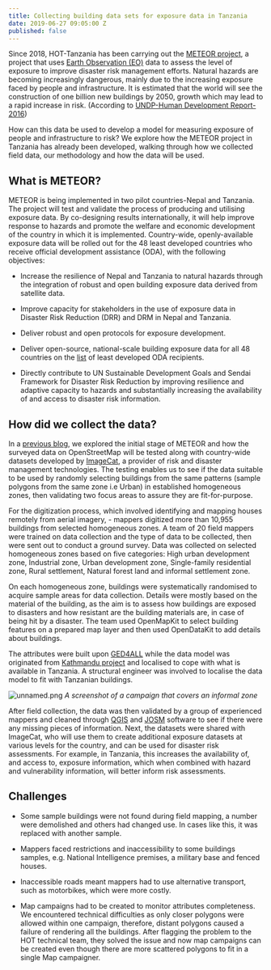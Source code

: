 ```yaml
---
title: Collecting building data sets for exposure data in Tanzania
date: 2019-06-27 09:05:00 Z
published: false
---
```


Since 2018, HOT-Tanzania has been carrying out the [METEOR project](https://www.gov.uk/government/case-studies/modelling-exposure-through-earth-observation-routines-meteor),  a project that uses [Earth Observation (EO)](https://earthdata.nasa.gov/earth-observation-data) data to assess the level of exposure to improve disaster risk management efforts. Natural hazards are becoming increasingly dangerous, mainly due to the increasing exposure faced by people and infrastructure. It is estimated that the world will see the construction of one billion new buildings by 2050, growth which may lead to a rapid increase in risk. (According to [UNDP-Human Development Report-2016](http://hdr.undp.org/sites/default/files/2016_human_development_report.pdf))

How can this data be used to develop a model for measuring exposure of people and infrastructure to risk? We explore how the METEOR project in Tanzania has already been developed, walking through how we collected field data, our methodology and how the data will be used.

## **What is METEOR?**

METEOR is being implemented in two pilot countries-Nepal and Tanzania. The project will test and validate the process of producing and utilising exposure data. By co-designing results internationally, it will help improve response to hazards and promote the welfare and economic development of the country in which it is implemented. Country-wide, openly-available exposure data will be rolled out for the 48 least developed countries who receive official development assistance (ODA), with the following objectives:

* Increase the resilience of Nepal and Tanzania to natural hazards through the integration of robust and open building exposure data derived from satellite data.

* Improve capacity for stakeholders in the use of exposure data in Disaster Risk Reduction (DRR) and DRM in Nepal and Tanzania.

* Deliver robust and open protocols for exposure development.

* Deliver open-source, national-scale building exposure data for all 48 countries on the [list](http://www.oecd.org/dac/financing-sustainable-development/development-finance-standards/daclist.htm) of least developed ODA recipients.

* Directly contribute to UN Sustainable Development Goals and Sendai Framework for Disaster Risk Reduction by improving resilience and adaptive capacity to hazards and substantially increasing the availability of and access to disaster risk information.

## **How did we collect the data?**

In a [previous blog](https://www.hotosm.org/updates/building-disaster-resilient-countries-slash-cities-through-open-spatial-data-and-exposure-analysis/), we explored the initial stage of METEOR and how the surveyed data on OpenStreetMap will be tested along with country-wide datasets developed by [ImageCat](http://www.imagecatinc.com/), a provider of risk and disaster management technologies. The testing enables us to see if the data suitable to be used by randomly selecting buildings from the same patterns (sample polygons from the same zone i.e Urban) in established homogeneous zones, then validating two focus areas to assure they are fit-for-purpose.

For the digitization process, which involved identifying and mapping houses remotely from aerial imagery, - mappers digitized more than 10,955 buildings from selected homogeneous zones. A team of 20 field mappers were trained on data collection and the type of data to be collected, then were sent out to conduct a ground survey. Data was collected on selected homogeneous zones based on five categories: High urban development zone, Industrial zone, Urban development zone, Single-family residential zone, Rural settlement, Natural forest land and informal settlement zone.

On each homogeneous zone, buildings were systematically randomised to acquire sample areas for data collection. Details were mostly based on the material of the building, as the aim is to assess how buildings are exposed to disasters and how resistant are the building materials are, in case of being hit by a disaster. The team used OpenMapKit to select building features on a prepared map layer and then used OpenDataKit to add details about buildings.

The attributes were built upon [GED4ALL](https://wiki.openstreetmap.org/wiki/GED4ALL) while the data model was originated from [Kathmandu project](https://wiki.openstreetmap.org/wiki/Directed_Edits/METEOR_Digitizing_Kathmandu) and localised to cope with what is available in Tanzania. A structural engineer was involved to localise the data model to fit with Tanzanian buildings.

![unnamed.png](/uploads/unnamed.png)
*A screenshot of a campaign that covers an informal zone*

After field collection, the data was then validated by a group of experienced mappers and cleaned through [QGIS](https://qgis.org/) and [JOSM](https://josm.openstreetmap.de/) software to see if there were any missing pieces of information. Next, the datasets were shared with ImageCat, who will use them to create additional exposure datasets at various levels for the country, and can be used for disaster risk assessments. For example, in Tanzania, this increases the availability of, and access to, exposure information, which when combined with hazard and vulnerability information, will better inform risk assessments.

## **Challenges**

* Some sample buildings were not found during field mapping, a number were demolished and others had changed use. In cases like this, it was replaced with another sample.

* Mappers faced restrictions and inaccessibility to some buildings samples, e.g. National Intelligence premises, a military base and fenced houses.

* Inaccessible roads meant mappers had to use alternative transport, such as motorbikes, which were more costly.

* Map campaigns had to be created to monitor attributes completeness. We encountered technical difficulties as only closer polygons were allowed within one campaign, therefore, distant polygons caused a failure of rendering all the buildings. After flagging the problem to the HOT technical team, they solved the issue and now map campaigns can be created even though there are more scattered polygons to fit in a single Map campaigner.